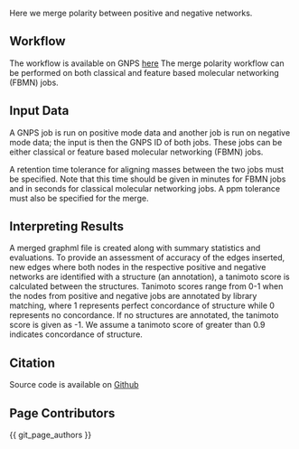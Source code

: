 Here we merge polarity between positive and negative networks. 

## Workflow
The workflow is available on GNPS [here](https://gnps.ucsd.edu/ProteoSAFe/index.jsp?params=%7B%22workflow%22:%22MERGE_NETWORKS_POLARITY%22%7D)
The merge polarity workflow can be performed on both classical and feature based molecular networking (FBMN) jobs. 

## Input Data

A GNPS job is run on positive mode data and another job is run on negative mode data; the input is then the GNPS ID of both jobs. These jobs can be either classical or feature based molecular networking (FBMN) jobs. 

A retention time tolerance for aligning masses between the two jobs must be specified. Note that this time should be given in minutes for FBMN jobs and in seconds for classical molecular networking jobs. A ppm tolerance must also be specified for the merge.  

## Interpreting Results

A merged graphml file is created along with summary statistics and evaluations. To provide an assessment of accuracy of the edges inserted, new edges where both nodes in the respective positive and negative networks are identified with a structure (an annotation), a tanimoto score is calculated between the structures. Tanimoto scores range from 0-1 when the nodes from positive and negative jobs are annotated by library matching, where 1 represents perfect concordance of structure while 0 represents no concordance. If no structures are annotated, the tanimoto score is given as -1. We assume a tanimoto score of greater than 0.9 indicates concordance of structure. 

## Citation

Source code is available on [Github](https://github.com/mwang87/MergePolarity)

## Page Contributors

{{ git_page_authors }}
